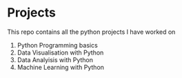 # Projects
This repo contains all the python projects I have worked on
1) Python Programming basics
2) Data Visualisation with Python
3) Data Analyisis with Python
4) Machine Learning with Python
